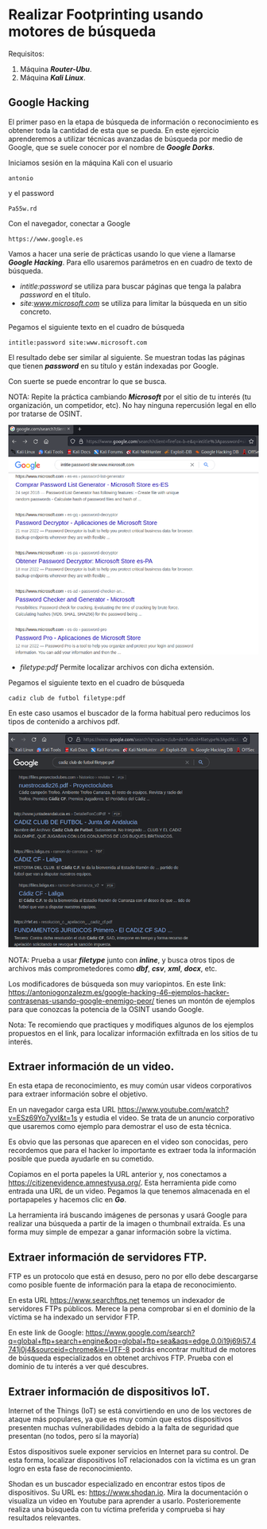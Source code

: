 # Realizar Footprinting usando motores de búsqueda

Requisitos:
1. Máquina ***Router-Ubu***.
2. Máquina ***Kali Linux***.

## Google Hacking

El primer paso en la etapa de búsqueda de información o reconocimiento es obtener toda la cantidad de esta que se pueda. En este ejercicio aprenderemos a utilizar técnicas avanzadas de búsqueda por medio de Google, que se suele conocer por el nombre de ***Google Dorks***.

Iniciamos sesión en la máquina Kali con el usuario
```
antonio
```

y el password
```
Pa55w.rd
```

Con el navegador, conectar a Google
```
https://www.google.es
```

Vamos a hacer una serie de prácticas usando lo que viene a llamarse ***Google Hacking***. Para ello usaremos parámetros en en cuadro de texto de búsqueda.

* *intitle:password* se utiliza para buscar páginas que tenga la palabra *password* en el título. 
* *site:www.microsoft.com* se utiliza para limitar la búsqueda en un sitio concreto.

Pegamos el siguiente texto en el cuadro de búsqueda
```
intitle:password site:www.microsoft.com
```

El resultado debe ser similar al siguiente. Se muestran todas las páginas que tienen ***password*** en su título y están indexadas por Google.

Con suerte se puede encontrar lo que se busca.

NOTA: Repite la práctica cambiando ***Microsoft*** por el sitio de tu interés (tu organización, un competidor, etc). No hay ninguna repercusión legal en ello por tratarse de OSINT.

![Búsqueda de contenidos de un dominio](../img/lab-02-A/202208261203.png)

* *filetype:pdf* Permite localizar archivos con dicha extensión. 

Pegamos el siguiente texto en el cuadro de búsqueda
```
cadiz club de futbol filetype:pdf
```

En este caso usamos el buscador de la forma habitual pero reducimos los tipos de contenido a archivos pdf.

![Búsqueda de archivos pdf](../img/lab-02-A/202208261226.png)

NOTA: Prueba a usar ***filetype*** junto con ***inline***, y busca otros tipos de archivos más comprometedores como ***dbf***, ***csv***, ***xml***, ***docx***, etc.

Los modificadores de búsqueda son muy variopintos. En este link: https://antoniogonzalezm.es/google-hacking-46-ejemplos-hacker-contrasenas-usando-google-enemigo-peor/ tienes un montón de ejemplos para que conozcas la potencia de la OSINT usando Google.

Nota: Te recomiendo que practiques y modifiques algunos de los ejemplos propuestos en el link, para localizar información exfiltrada en los sitios de tu interés.

## Extraer información de un video.

En esta etapa de reconocimiento, es muy común usar videos corporativos para extraer información sobre el objetivo.

En un navegador carga esta URL https://www.youtube.com/watch?v=ESz69Yo7yvI&t=1s y estudia el video. Se trata de un anuncio corporativo que usaremos como ejemplo para demostrar el uso de esta técnica. 

Es obvio que las personas que aparecen en el video son conocidas, pero recordemos que para el hacker lo importante es extraer toda la información posible que pueda ayudarle en su cometido.

Copiamos en el porta papeles la URL anterior y, nos conectamos a https://citizenevidence.amnestyusa.org/. Esta herramienta pide como entrada una URL de un video. Pegamos la que tenemos almacenada en el portapapeles y hacemos clic en ***Go***.

La herramienta irá buscando imágenes de personas y usará Google para realizar una búsqueda a partir de la imagen o thumbnail extraída. Es una forma muy simple de empezar a ganar información sobre la víctima.

## Extraer información de servidores FTP.

FTP es un protocolo que está en desuso, pero no por ello debe descargarse como posible fuente de información para la etapa de reconocimiento.

En esta URL https://www.searchftps.net tenemos un indexador de servidores FTPs públicos. Merece la pena comprobar si en el dominio de la víctima se ha indexado un servidor FTP.

En este link de Google: https://www.google.com/search?q=global+ftp+search+engine&oq=global+ftp+sea&aqs=edge.0.0i19j69i57.4741j0j4&sourceid=chrome&ie=UTF-8 podrás encontrar multitud de motores de búsqueda especializados en obtenet archivos FTP. Prueba con el dominio de tu interés a ver qué descubres.

## Extraer información de dispositivos IoT.

Internet of the Things (IoT) se está convirtiendo en uno de los vectores de ataque más populares, ya que es muy común que estos dispositivos presenten muchas vulnerabilidades debido a la falta de seguridad que presentan (no todos, pero sí la mayoría)

Estos dispositivos suele exponer servicios en Internet para su control. De esta forma, localizar dispositivos IoT relacionados con la víctima es un gran logro en esta fase de reconocimiento.

Shodan es un buscador especializado en encontrar estos tipos de dispositivos. Su URL es: https://www.shodan.io. Mira la documentación o visualiza un video en Youtube para aprender a usarlo. Posterioremente realiza una búsqueda con tu víctima preferida y comprueba si hay resultados relevantes.
